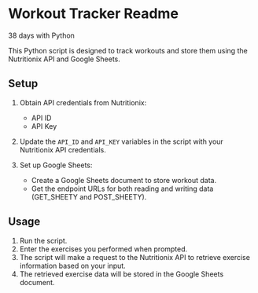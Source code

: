 # Workout Tracker Readme

38 days with Python

This Python script is designed to track workouts and store them using the Nutritionix API and Google Sheets.

## Setup

1. Obtain API credentials from Nutritionix:
   - API ID
   - API Key

2. Update the `API_ID` and `API_KEY` variables in the script with your Nutritionix API credentials.

3. Set up Google Sheets:
   - Create a Google Sheets document to store workout data.
   - Get the endpoint URLs for both reading and writing data (GET_SHEETY and POST_SHEETY).

## Usage

1. Run the script.
2. Enter the exercises you performed when prompted.
3. The script will make a request to the Nutritionix API to retrieve exercise information based on your input.
4. The retrieved exercise data will be stored in the Google Sheets document.
